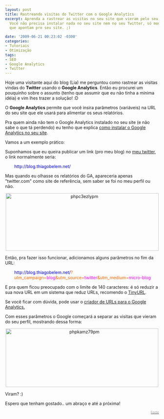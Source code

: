 ```yaml
---
layout: post
title: Rastreando visitas do Twitter com o Google Analytics
excerpt: Aprenda a rastrear as visitas no seu site que vieram pelo seu perfil do Twitter.
  Você não precisa instalar nada no seu site nem no seu Twitter, só modificar as URLs
  que apontam pro seu site. ;)

date: '2009-06-21 00:23:02 -0300'
categories:
- Tutoriais
- Otimização
tags:
- SEO
- Google Analytics
- Twitter
---
```

<p>Hoje uma visitante aqui do blog (Lia) me perguntou como rastrear as visitas vindas do <strong>Twitter</strong> usando o <strong>Google Analytics</strong>. Então eu procurei um pouquinho sobre o assunto (tenho que assumir que eu não tinha a mínima idéia) e vim lhes trazer a solução! :D</p>
<p>O <strong>Google Analytics</strong> permite que você insira parâmetros (variáveis) na URL do seu site que ele usará para alimentar os seus relatórios.</p>
<p>Pra quem ainda não tem o Google Analytics instalado no seu site (e não sabe o que tá perdendo) eu tenho que explica <a href="http://blog.thiagobelem.net/tutoriais/inserindo-o-google-analytics-no-seu-site/" target="_blank">como instalar o Google Analytics no seu site</a>.</p>
<p>Vamos a um exemplo prático:</p>
<p>Suponhamos que eu queira publicar um link (pro meu blog) no <a href="http://twitter.com/tiutalk" target="_blank">meu twitter</a>, o link normalmente seria:</p>
<p style="padding-left: 30px;"><span style="color: #0000ff;">http://blog.thiagobelem.net/</span></p>
<p>Mas quando eu olhasse os relatórios do GA, apareceria apenas "twitter.com" como site de referência, sem saber se foi no meu perfil ou não.</p>
<p style="text-align: center;"><a href="http://blog.thiagobelem.net/arquivos/2009/06/phpc3ezlypm.jpg"><img class="size-full wp-image-536 aligncenter" title="phpc3ezlypm" src="http://blog.thiagobelem.net/arquivos/2009/06/phpc3ezlypm.jpg" alt="phpc3ezlypm" width="501" height="188" /></a></p>
<p>Então, pra fazer isso funcionar, adicionamos alguns parâmetros no fim da URL:</p>
<p style="padding-left: 30px;"><span style="color: #0000ff;">http://blog.thiagobelem.net/<span style="color: #ff6600;">?utm_campaign=<span style="color: #ff00ff;">blog</span>&utm_source=<span style="color: #ff00ff;">twitter</span>&utm_medium=<span style="color: #ff00ff;">micro-blog</span></span></span></p>
<p>E pra quem ficou preocupado com o limite de 140 caracteres: é só reduzir a sua nova URL em um sistema que reduz URLs, recomendo o <a href="http://tinyurl.com/" target="_blank">TinyURL</a>.</p>
<p>Se você ficar com dúvida, pode usar o <a href="http://www.google.com/support/analytics/bin/answer.py?answer=55578" target="_blank">criador de URLs para o Google Analytics.</a></p>
<p>Com esses parâmetros o Google começará a separar as visitas que vieram do seu perfil, mostrando dessa forma:</p>
<p style="text-align: center;"><a href="http://blog.thiagobelem.net/arquivos/2009/06/phpkamz79pm.jpg"><img class="size-full wp-image-537 aligncenter" title="phpkamz79pm" src="http://blog.thiagobelem.net/arquivos/2009/06/phpkamz79pm.jpg" alt="phpkamz79pm" width="500" height="191" /></a></p>
<p>Viram? :)</p>
<p>Espero que tenham gostado.. um abraço e até a próxima!</p>
<p style="text-align: right;"><a href="http://cutroni.com/blog/2008/09/02/tracking-twitter/" target="_blank"><span style="color: #999999;"><span style="font-size: x-small;">Fonte</span></span></a></p>

